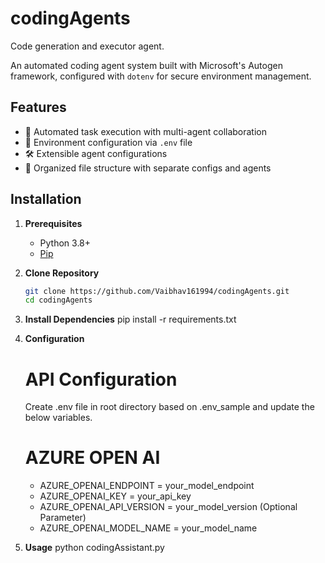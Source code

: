 # codingAgents
Code generation and executor agent.

An automated coding agent system built with Microsoft's Autogen framework, configured with `dotenv` for secure environment management.

## Features

- 🤖 Automated task execution with multi-agent collaboration
- 🔐 Environment configuration via `.env` file
- 🛠️ Extensible agent configurations
- 📁 Organized file structure with separate configs and agents

## Installation

1. **Prerequisites**
   - Python 3.8+
   - [Pip](https://pip.pypa.io/en/stable/installation/)

2. **Clone Repository**
   ```bash
   git clone https://github.com/Vaibhav161994/codingAgents.git
   cd codingAgents

3. **Install Dependencies**
   pip install -r requirements.txt

4. **Configuration**
   # API Configuration 
   Create .env file in root directory based on .env_sample and update the below variables.

   # AZURE OPEN AI
   - AZURE_OPENAI_ENDPOINT = your_model_endpoint
   - AZURE_OPENAI_KEY = your_api_key
   - AZURE_OPENAI_API_VERSION = your_model_version (Optional Parameter)
   - AZURE_OPENAI_MODEL_NAME = your_model_name

5. **Usage**
   python codingAssistant.py